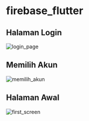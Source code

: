 # firebase_flutter

## Halaman Login
![login_page](https://user-images.githubusercontent.com/89894405/168041393-910baa98-ebf6-421e-a703-879db5e27998.jpeg)

## Memilih Akun
![memilih_akun](https://user-images.githubusercontent.com/89894405/168041411-bf461d3a-d454-4c1f-91c8-9d7509bf45ef.jpeg)

## Halaman Awal
![first_screen](https://user-images.githubusercontent.com/89894405/168041387-726019df-1be3-40a2-99a9-1d8079049dd9.jpeg)
